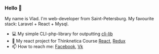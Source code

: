 ### Hello 👋

My name is Vlad. I'm web-developer from Saint-Petersburg. My favourite stack: Laravel + React + Mysql.

- 💻 My simple CLI-php-library for outputting [cli-lib](https://github.com/h001y/cli-php-library)
- 🌱 My react project for Thinknetica Course [React](https://github.com/h001y/react-course), [Redux](https://github.com/h001y/redux_practice)
- 📫 How to reach me: [Facebook](https://www.facebook.com/profile.php?id=100004494829430), [Vk](https://vk.com/holly92)
<!--
**h001y/h001y** is a ✨ _special_ ✨ repository because its `README.md` (this file) appears on your GitHub profile.

Here are some ideas to get you started:


- 👯 I’m looking to collaborate on ...
- 🤔 I’m looking for help with ...
- 💬 Ask me about ...
- 📫 How to reach me: ...
- 😄 Pronouns: ...
- ⚡ Fun fact: ...
-->
